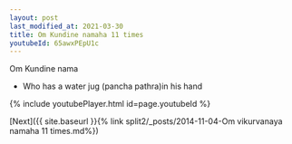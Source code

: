 ```yaml
---
layout: post
last_modified_at: 2021-03-30
title: Om Kundine namaha 11 times
youtubeId: 65awxPEpU1c
---
```

 
 
Om Kundine nama 
 
 -  Who has a water jug (pancha pathra)in his hand 
 
  
 
  
 
 
 
 
 
 


{% include youtubePlayer.html id=page.youtubeId %}
 
[Next]({{ site.baseurl }}{% link  split2/_posts/2014-11-04-Om vikurvanaya namaha 11 times.md%})
 
